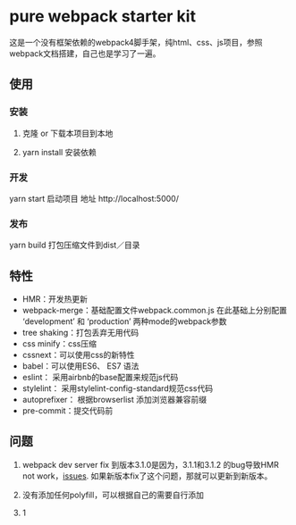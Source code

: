 # pure webpack starter kit
这是一个没有框架依赖的webpack4脚手架，纯html、css、js项目，参照webpack文档搭建，自己也是学习了一遍。

## 使用
### 安装
1. 克隆 or 下载本项目到本地

2. yarn install 安装依赖

### 开发

yarn start 启动项目 地址 http://localhost:5000/

### 发布

yarn build 打包压缩文件到dist／目录

## 特性

- HMR：开发热更新
- webpack-merge：基础配置文件webpack.common.js 在此基础上分别配置 ‘development’ 和 ‘production’ 两种mode的webpack参数
- tree shaking：打包丢弃无用代码
- css minify：css压缩
- cssnext：可以使用css的新特性
- babel：可以使用ES6、 ES7 语法
- eslint： 采用airbnb的base配置来规范js代码
- stylelint： 采用stylelint-config-standard规范css代码
- autoprefixer： 根据browserlist 添加浏览器兼容前缀
- pre-commit：提交代码前

## 问题

1. webpack dev server fix 到版本3.1.0是因为，3.1.1和3.1.2 的bug导致HMR not work，[issues](https://github.com/webpack/webpack-dev-server/issues/1366). 如果新版本fix了这个问题，那就可以更新到新版本。

2. 没有添加任何polyfill，可以根据自己的需要自行添加

3. 1

